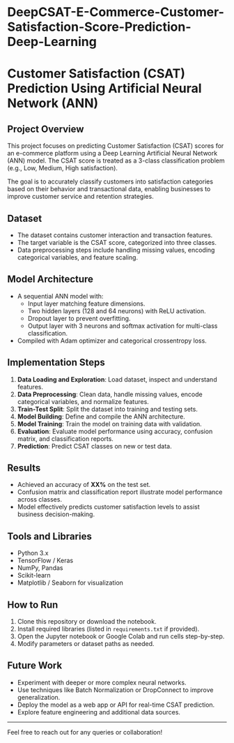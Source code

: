 # DeepCSAT-E-Commerce-Customer-Satisfaction-Score-Prediction-Deep-Learning
# Customer Satisfaction (CSAT) Prediction Using Artificial Neural Network (ANN)

## Project Overview

This project focuses on predicting Customer Satisfaction (CSAT) scores for an e-commerce platform using a Deep Learning Artificial Neural Network (ANN) model. The CSAT score is treated as a 3-class classification problem (e.g., Low, Medium, High satisfaction).

The goal is to accurately classify customers into satisfaction categories based on their behavior and transactional data, enabling businesses to improve customer service and retention strategies.

## Dataset

- The dataset contains customer interaction and transaction features.
- The target variable is the CSAT score, categorized into three classes.
- Data preprocessing steps include handling missing values, encoding categorical variables, and feature scaling.

## Model Architecture

- A sequential ANN model with:
  - Input layer matching feature dimensions.
  - Two hidden layers (128 and 64 neurons) with ReLU activation.
  - Dropout layer to prevent overfitting.
  - Output layer with 3 neurons and softmax activation for multi-class classification.
- Compiled with Adam optimizer and categorical crossentropy loss.

## Implementation Steps

1. **Data Loading and Exploration**: Load dataset, inspect and understand features.
2. **Data Preprocessing**: Clean data, handle missing values, encode categorical variables, and normalize features.
3. **Train-Test Split**: Split the dataset into training and testing sets.
4. **Model Building**: Define and compile the ANN architecture.
5. **Model Training**: Train the model on training data with validation.
6. **Evaluation**: Evaluate model performance using accuracy, confusion matrix, and classification reports.
7. **Prediction**: Predict CSAT classes on new or test data.

## Results

- Achieved an accuracy of **XX%** on the test set.
- Confusion matrix and classification report illustrate model performance across classes.
- Model effectively predicts customer satisfaction levels to assist business decision-making.

## Tools and Libraries

- Python 3.x
- TensorFlow / Keras
- NumPy, Pandas
- Scikit-learn
- Matplotlib / Seaborn for visualization

## How to Run

1. Clone this repository or download the notebook.
2. Install required libraries (listed in `requirements.txt` if provided).
3. Open the Jupyter notebook or Google Colab and run cells step-by-step.
4. Modify parameters or dataset paths as needed.

## Future Work

- Experiment with deeper or more complex neural networks.
- Use techniques like Batch Normalization or DropConnect to improve generalization.
- Deploy the model as a web app or API for real-time CSAT prediction.
- Explore feature engineering and additional data sources.


---

Feel free to reach out for any queries or collaboration!

